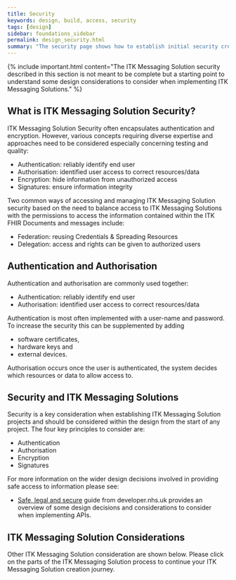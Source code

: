 ```yaml
---
title: Security
keywords: design, build, access, security
tags: [design]
sidebar: foundations_sidebar
permalink: design_security.html
summary: "The security page shows how to establish initial security credentials (where necessary) with the a ITK Messaging Solution"
---
```


{% include important.html content="The ITK Messaging Solution security described in this section is not meant to be complete but a starting point to understand some design considerations to consider when implementing ITK Messaging Solutions." %}

## What is ITK Messaging Solution Security? ##

ITK Messaging Solution Security often encapsulates authentication and encryption. However, various concepts requiring diverse expertise and approaches need to be considered especially concerning testing and quality:

- Authentication: reliably identify end user
- Authorisation: identified user access to correct resources/data 
- Encryption: hide information from unauthorized access
- Signatures: ensure information integrity

Two common ways of accessing and managing ITK Messaging Solution security based on the need to balance access to ITK Messaging Solutions with the permissions to access the information contained within the ITK FHIR Documents and messages include:

- Federation: reusing Credentials & Spreading Resources
- Delegation: access and rights can be given to authorized users

## Authentication and Authorisation ##

Authentication and authorisation are commonly used together:

- Authentication: reliably identify end user
- Authorisation: identified user access to correct resources/data 

Authentication is most often implemented with a user-name and password. To increase the security this can be supplemented by adding 

- software certificates, 
- hardware keys and 
- external devices. 

Authorisation occurs once the user is authenticated, the system decides which resources or data to allow access to.

## Security and ITK Messaging Solutions ##

Security is a key consideration when establishing ITK Messaging Solution projects and should be considered within the design from the start of any project. The four key principles to consider are:

- Authentication
- Authorisation
- Encryption
- Signatures

For more information on the wider design decisions involved in providing safe access to information please see: 

- [Safe, legal and secure](https://developer.nhs.uk/library/save-legal-secure/) guide from developer.nhs.uk provides an overview of some design decisions and considerations to consider when implementing APIs. 

## ITK Messaging Solution Considerations ##

Other ITK Messaging Solution consideration are shown below. Please click on the parts of the ITK Messaging Solution process to continue your ITK Messaging Solution creation journey.




